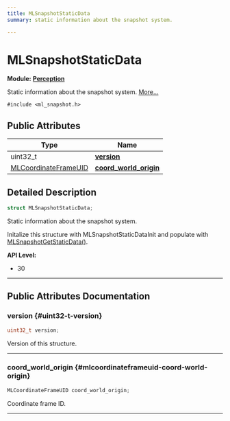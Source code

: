 ```yaml
---
title: MLSnapshotStaticData
summary: static information about the snapshot system. 

---
```


# MLSnapshotStaticData

**Module:** **[Perception](/api-ref/api/Modules/group___perception/group___perception.md)**



Static information about the snapshot system.  [More...](#detailed-description)


`#include <ml_snapshot.h>`

## Public Attributes

| Type           | Name           |
| -------------- | -------------- |
| uint32_t | **[version](/api-ref/api/Modules/group___perception/struct_m_l_snapshot_static_data.md#uint32-t-version)**  |
| [MLCoordinateFrameUID](/api-ref/api/Modules/group___perception/struct_m_l_coordinate_frame_u_i_d.md) | **[coord_world_origin](/api-ref/api/Modules/group___perception/struct_m_l_snapshot_static_data.md#mlcoordinateframeuid-coord-world-origin)**  |

## Detailed Description

```cpp
struct MLSnapshotStaticData;
```

Static information about the snapshot system. 

Initalize this structure with MLSnapshotStaticDataInit and populate with [MLSnapshotGetStaticData()](/api-ref/api/Modules/group___perception/group___perception.md#mlresult-mlsnapshotgetstaticdata).




**API Level:**
  * 30




-----------
## Public Attributes Documentation

### version {#uint32-t-version}

```cpp
uint32_t version;
```


Version of this structure. 





-----------

### coord_world_origin {#mlcoordinateframeuid-coord-world-origin}

```cpp
MLCoordinateFrameUID coord_world_origin;
```


Coordinate frame ID. 





-----------

